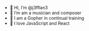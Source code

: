 - 👋 Hi, I’m @j3fflan3
- 👀 I’m am a musician and composer
- 🌱 I am a Gopher in continual training
- 🌱 I love JavaScript and React 

<!---
j3fflan3/j3fflan3 is a ✨ special ✨ repository because its `README.md` (this file) appears on your GitHub profile.
You can click the Preview link to take a look at your changes.
--->

